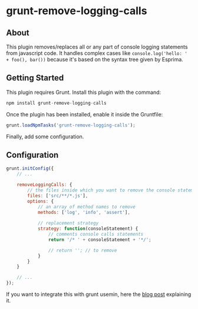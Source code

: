 grunt-remove-logging-calls
==========================

## About

This plugin removes/replaces all or any part of console logging statements from javascript code.
It handles complex cases like `console.log('hello: ' + foo(), bar())` because it's based on the syntax tree given by Esprima.


## Getting Started

This plugin requires Grunt.
Install this plugin with the command:

```js
npm install grunt-remove-logging-calls
```

Once the plugin has been installed, enable it inside the Gruntfile: 

```js
grunt.loadNpmTasks('grunt-remove-logging-calls');
```

Finally, add some configuration.

## Configuration

```js
grunt.initConfig({
	// ...

	removeLoggingCalls: {
		// the files inside which you want to remove the console statements
 		files: ['src/**/*.js'],
 		options: {
 			// an array of method names to remove
			methods: ['log', 'info', 'assert'], 
			
			// replacement strategy
			strategy: function(consoleStatement) {
				// comments console calls statements
				return '/* ' + consoleStatement + '*/';

				// return ''; // to remove 
			}
		}
	}

    // ...
});
```

If you want to integrate this with grunt usemin, here the [blog post](http://grunt-tasks.com/grunt-remove-logging-calls/ "grunt remove logging calls") explaining it.
